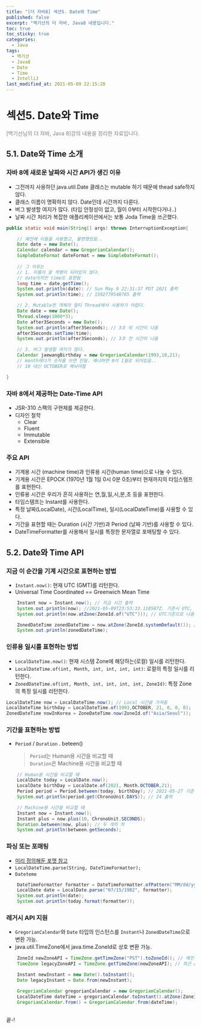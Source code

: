 ```yaml
---
title: "[더 자바8] 섹션5. Date와 Time"
published: false
excerpt: "백기선의 더 자바, Java8 내용입니다."
toc: true
toc_sticky: true
categories:
  - Java
tags:
  - 백기선
  - Java8
  - Date
  - Time
  - IntelliJ
last_modified_at: 2021-05-09 22:15:20
---
```


# 섹션5. Date와 Time
<span style="color:grey">[백기선님의 더 자바, Java 8]강의 내용을 정리한 자료입니다.</span>
  
## 5.1. Date와 Time 소개
   
### 자바 8에 새로운 날짜와 시간 API가 생긴 이유
- 그전까지 사용하던 java.util.Date 클래스는 mutable 하기 때문에 thead safe하지 않다.
- 클래스 이름이 명확하지 않다. Date인데 시간까지 다룬다.
- 버그 발생할 여지가 많다. (타입 안정성이 없고, 월이 0부터 시작한다거나..)
- 날짜 시간 처리가 복잡한 애플리케이션에서는 보통 Joda Time을 쓰곤했다.

```java
public static void main(String[] args) throws InterruptionException{

    // 예전에 이들을 사용했고, 불편했었음..
    Date date = new Date();
    Calendar calendar = new GregorianCalendar();
    SimpleDateFormat dateFormat = new SimpleDateFormat();
    
    // 그 이유는 
    // 1. 이름이 잘 작명이 되어있지 않다. 
    // date이지만 time도 표현됨
    long time = date.getTime();
    System.out.println(date): // Sun May 9 22:31:37 PDT 2021 출력
    System.out.println(time); // 1592779548765 출력

    // 2. Mutable한 객체라 멀티 Thread에서 사용하기 어렵다.
    Date date = new Date();
    Thread.sleep(1000*3);
    Date after3Seconds = new Date();
    System.out.println(after3Seconds); // 3초 뒤 시간이 나옴
    after3Seconds.setTime(time);
    System.out.println(after3Seconds); // 3초 전 시간이 나옴

    // 3. 버그 발생할 여지가 많다.
    Calendar jaewangBirthday = new GregorianCalendar(1993,10,21);
    // month에다가 숫자를 쓰면 안됨. 왜냐하면 0이 1월로 되어있음..
    // 10 대신 OCTOBER로 해놔야함

}
```

### 자바 8에서 제공하는 Date-Time API
- JSR-310 스팩의 구현체를 제공한다.
- 디자인 철학
  - Clear
  - Fluent
  - Immutable
  - Extensible

### 주요 API
- 기계용 시간 (machine time)과 인류용 시간(human time)으로 나눌 수 있다.
- 기계용 시간은 EPOCK (1970년 1월 1일 0시 0분 0초)부터 현재까지의 타임스탬프를 표현한다.
- 인류용 시간은 우리가 흔히 사용하는 연,월,일,시,분,초 등을 표현한다.
- 타임스탬프는 Instant를 사용한다.
- 특정 날짜(LocalDate), 시간(LocalTime), 일시(LocalDateTime)를 사용할 수 있다.
- 기간을 표현할 때는 Duration (시간 기반)과 Period (날짜 기반)를 사용할 수 있다. 
- DateTimeFormatter를 사용해서 일시를 특정한 문자열로 포매팅할 수 있다.
  
## 5.2. Date와 Time API
  
### 지금 이 순간을 기계 시간으로 표현하는 방법
- `Instant.now()`: 현재 UTC (GMT)를 리턴한다.
- Universal Time Coordinated == Greenwich Mean Time
  
```java
    Instant now = Instant.now(); // 지금 시간 출력 
    System.out.println(now); //2021-05-09T23:53:33.110587Z. 기준시 UTC, GMT 
    System.out.println(now.atZone(ZoneId.of("UTC"))); // UTC기준으로 나옴

    ZonedDateTime zonedDateTime = now.atZone(ZoneId.systemDefault()); // Local time 출력
    System.out.println(zonedDateTime);
```
  
### 인류용 일시를 표현하는 방법
- `LocalDateTime.now()`: 현재 시스템 Zone에 해당하는(로컬) 일시를 리턴한다.
- `LocalDateTime.of(int, Month, int, int, int, int)`: 로컬의 특정 일시를 리턴한다. 
- `ZonedDateTime.of(int, Month, int, int, int, int, ZoneId)`: 특정 Zone의 특정 일시를 리턴한다.

```java
LocalDateTime now = LocalDateTime.now(); // Local 시간을 가져옴
LocalDateTime birthday = LocalDateTime.of(1993,OCTOBER, 21, 0, 0, 0);
ZonedDateTime nowInKorea = ZoneDateTime.now(ZoneId.of("Asia/Seoul"));
```
  
### 기간을 표현하는 방법
- `Period` / `Duration` . beteen()
  > `Period`는 Human용 시간을 비교할 때  
  > `Duration`은 Machine용 시간을 비교할 때  
  
```java
    // Human용 시간을 비교할 때
    LocalDate today = LocalDate.now();
    LocalDate birthDay = LocalDate.of(2021, Month.OCTOBER,21);
    Period period = Period.between(today, birthDay); // 2021-05-27 기준 P4M24D
    System.out.println(period.get(ChronoUnit.DAYS)); // 24 출력

    // Machine용 시간을 비교할 때
    Instant now = Instant.now();
    Instant plus = now.plus(10, ChronoUnit.SECONDS);
    Duration.between(now, plus); // 두 개의 차
    System.out.println(between.getSeconds);
```
  
### 파싱 또는 포매팅
- [미리 정의해둔 포맷 참고](https://docs.oracle.com/javase/8/docs/api/java/time/format/DateTimeFormatter.html#predefined)
- `LocalDateTime.parse(String, DateTimeFormatter);`
- `Dateteme`
  
```java
    DateTimeFormatter formatter = DateTimeFormatter.ofPattern("MM/dd/yyyy");
    LocalDate date = LocalDate.parse("07/15/1982", formatter);
    System.out.println(date);
    System.out.println(today.format(formatter));
```
### 레거시 API 지원
- `GregorianCalendar`와 `Date` 타입의 인스턴스를 `Instant`나 `ZonedDateTime`으로 변환 가능.
- java.util.TimeZone에서 java.time.ZoneId로 상호 변환 가능.

```java
    ZoneId newZoneAPI = TimeZone.getTimeZone("PST").toZoneId(); // 예전 API에서 최근 API로
    TimeZone legacyZoneAPI = TimeZone.getTimeZone(newZoneAPI); // 최근 API에서 예전 API로

    Instant newInstant = new Date().toInstant();
    Date legacyInstant = Date.from(newInstant);

    GregorianCalendar gregorianCalendar = new GregorianCalendar();
    LocalDateTime dateTime = gregorianCalendar.toInstant().atZone(ZoneId.systemDefault());
    GregorianCalendar.from() = GregorianCalendar.from(dateTime);
    
```
  
끝-!